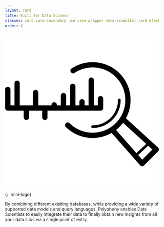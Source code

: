 ```yaml
---
layout: card
title: Built for Data Science
classes: card card-secondary use-case-wrapper data-scientist-card block-33 text-centered  block
order: 4
---
```


![Data Science Logo](/assets/images/landing/looking-glass.svg){: .mini-logo}

By combining different exisiting databases, while providing a wide variety of supported data models and query languages, Polypheny enables Data Scientists to easily integrate their data to finally obtain new insights from all your data silos via a single point of entry.



